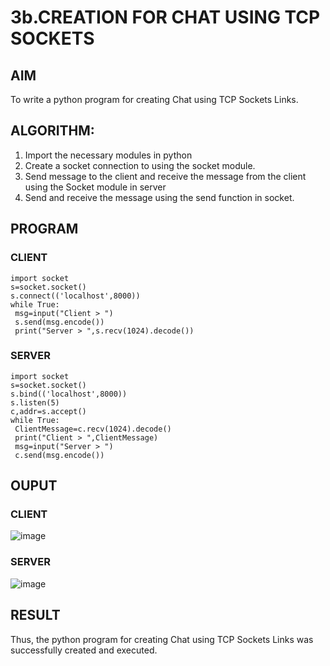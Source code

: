 # 3b.CREATION FOR CHAT USING TCP SOCKETS
## AIM
To write a python program for creating Chat using TCP Sockets Links.
## ALGORITHM:
1. Import the necessary modules in python
2. Create a socket connection to using the socket module.
3. Send message to the client and receive the message from the client using the Socket module in
 server
4. Send and receive the message using the send function in socket.
## PROGRAM
### CLIENT
```
import socket
s=socket.socket()
s.connect(('localhost',8000))
while True:
 msg=input("Client > ")
 s.send(msg.encode())
 print("Server > ",s.recv(1024).decode())
```
### SERVER
```
import socket
s=socket.socket()
s.bind(('localhost',8000))
s.listen(5)
c,addr=s.accept()
while True:
 ClientMessage=c.recv(1024).decode()
 print("Client > ",ClientMessage)
 msg=input("Server > ")
 c.send(msg.encode())
```
## OUPUT
### CLIENT
![image](https://github.com/user-attachments/assets/fa266f48-94a9-44d9-b1bb-84b623340c92)
### SERVER
![image](https://github.com/user-attachments/assets/b62409a6-2cab-474b-82ec-4f4e16c1c52d)
## RESULT
Thus, the python program for creating Chat using TCP Sockets Links was successfully 
created and executed.
